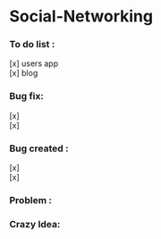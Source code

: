 # Social-Networking

### To do list :
[x] users app <br>
[x] blog <br>

### Bug fix:
[x] <br>
[x] <br>

### Bug created :
[x] <br>
[x] <br>

### Problem :

### Crazy Idea:
